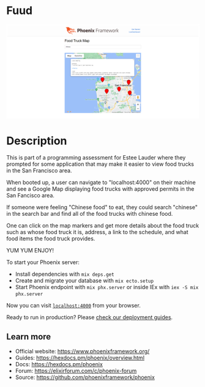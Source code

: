 # Fuud

![Preview](preview.png)

# Description
This is part of a programming assessment for Estee Lauder where they prompted for some application that may make it easier to view food trucks in the San Francisco area.

When booted up, a user can navigate to "localhost:4000" on their machine and see a Google Map displaying food trucks with approved permits in the San Fancisco area.

If someone were feeling "Chinese food" to eat, they could search "chinese" in the search bar and find all of the food trucks with chinese food.

One can click on the map markers and get more details about the food truck such as whose food truck it is, address, a link to the schedule, and what food items the food truck provides.

YUM YUM ENJOY!

To start your Phoenix server:

  * Install dependencies with `mix deps.get`
  * Create and migrate your database with `mix ecto.setup`
  * Start Phoenix endpoint with `mix phx.server` or inside IEx with `iex -S mix phx.server`

Now you can visit [`localhost:4000`](http://localhost:4000) from your browser.

Ready to run in production? Please [check our deployment guides](https://hexdocs.pm/phoenix/deployment.html).

## Learn more

  * Official website: https://www.phoenixframework.org/
  * Guides: https://hexdocs.pm/phoenix/overview.html
  * Docs: https://hexdocs.pm/phoenix
  * Forum: https://elixirforum.com/c/phoenix-forum
  * Source: https://github.com/phoenixframework/phoenix
